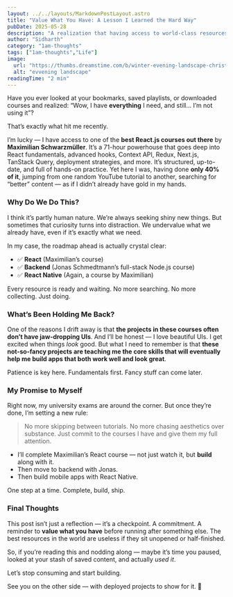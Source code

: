 ```yaml
---
layout: ../../layouts/MarkdownPostLayout.astro
title: "Value What You Have: A Lesson I Learned the Hard Way"
pubDate: 2025-05-28
description: "A realization that having access to world-class resources means nothing if you don’t use them — and how I’m now learning to slow down, stay focused, and actually complete what I start."
author: "Sidharth"
category: "1am-thoughts"
tags: ["1am-thoughts","Life"]
image:
  url: "https://thumbs.dreamstime.com/b/winter-evening-landscape-christmas-tree-burning-sun-background-68568163.jpg"
  alt: "evvening landscape"
readingTime: "2 min"
---
```



Have you ever looked at your bookmarks, saved playlists, or downloaded courses and realized: “Wow, I have **everything** I need, and still... I’m not using it”?

That’s exactly what hit me recently.

I’m lucky — I have access to one of the **best React.js courses out there** by **Maximilian Schwarzmüller**. It’s a 71-hour powerhouse that goes deep into React fundamentals, advanced hooks, Context API, Redux, Next.js, TanStack Query, deployment strategies, and more. It’s structured, up-to-date, and full of hands-on practice. Yet here I was, having done **only 40% of it**, jumping from one random YouTube tutorial to another, searching for “better” content — as if I didn’t already have gold in my hands.

### Why Do We Do This?

I think it’s partly human nature. We’re always seeking shiny new things. But sometimes that curiosity turns into distraction. We undervalue what we already have, even if it’s exactly what we need.

In my case, the roadmap ahead is actually crystal clear:

- ✅ **React** (Maximilian’s course)
- ✅ **Backend** (Jonas Schmedtmann’s full-stack Node.js course)
- ✅ **React Native** (Again, a course by Maximilian)

Every resource is ready and waiting. No more searching. No more collecting. Just doing.

### What’s Been Holding Me Back?

One of the reasons I drift away is that **the projects in these courses often don’t have jaw-dropping UIs**. And I’ll be honest — I love beautiful UIs. I get excited when things *look* good. But what I need to remember is that **these not-so-fancy projects are teaching me the core skills that will eventually help me build apps that both work well and look great**.

Patience is key here. Fundamentals first. Fancy stuff can come later.

### My Promise to Myself

Right now, my university exams are around the corner. But once they’re done, I’m setting a new rule:

> No more skipping between tutorials. No more chasing aesthetics over substance. Just commit to the courses I have and give them my full attention.

- I’ll complete Maximilian’s React course — not just watch it, but **build** along with it.
- Then move to backend with Jonas.
- Then build mobile apps with React Native.

One step at a time. Complete, build, ship.

### Final Thoughts

This post isn’t just a reflection — it’s a checkpoint. A commitment. A reminder to **value what you have** before running after something else. The best resources in the world are useless if they sit unopened or half-finished.

So, if you’re reading this and nodding along — maybe it’s time you paused, looked at your stash of saved content, and actually *used it*.

Let’s stop consuming and start building.

See you on the other side — with deployed projects to show for it. 🚀
